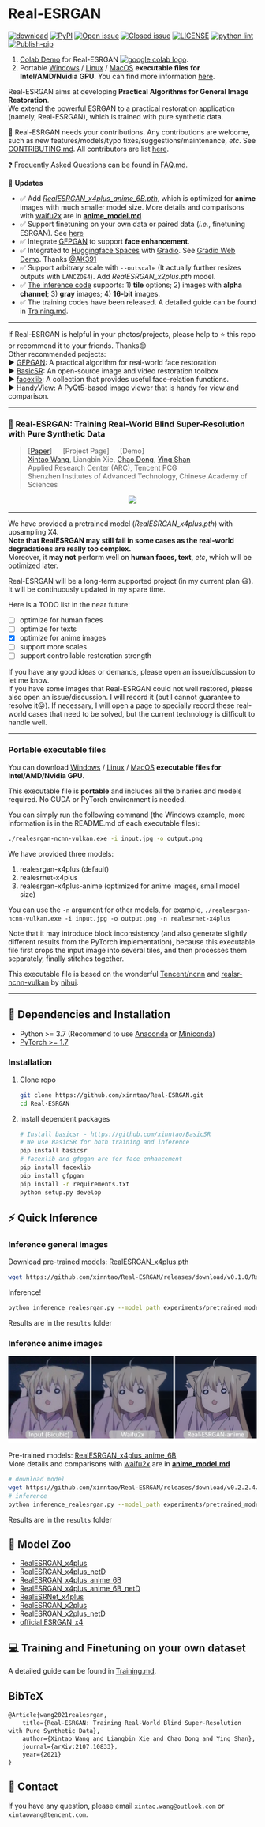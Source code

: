 # Real-ESRGAN

[![download](https://img.shields.io/github/downloads/xinntao/Real-ESRGAN/total.svg)](https://github.com/xinntao/Real-ESRGAN/releases)
[![PyPI](https://img.shields.io/pypi/v/realesrgan)](https://pypi.org/project/realesrgan/)
[![Open issue](https://img.shields.io/github/issues/xinntao/Real-ESRGAN)](https://github.com/xinntao/Real-ESRGAN/issues)
[![Closed issue](https://img.shields.io/github/issues-closed/xinntao/Real-ESRGAN)](https://github.com/xinntao/Real-ESRGAN/issues)
[![LICENSE](https://img.shields.io/github/license/xinntao/Real-ESRGAN.svg)](https://github.com/xinntao/Real-ESRGAN/blob/master/LICENSE)
[![python lint](https://github.com/xinntao/Real-ESRGAN/actions/workflows/pylint.yml/badge.svg)](https://github.com/xinntao/Real-ESRGAN/blob/master/.github/workflows/pylint.yml)
[![Publish-pip](https://github.com/xinntao/Real-ESRGAN/actions/workflows/publish-pip.yml/badge.svg)](https://github.com/xinntao/Real-ESRGAN/blob/master/.github/workflows/publish-pip.yml)

1. [Colab Demo](https://colab.research.google.com/drive/1k2Zod6kSHEvraybHl50Lys0LerhyTMCo?usp=sharing) for Real-ESRGAN <a href="https://colab.research.google.com/drive/1k2Zod6kSHEvraybHl50Lys0LerhyTMCo?usp=sharing"><img src="https://colab.research.google.com/assets/colab-badge.svg" alt="google colab logo"></a>.
2. Portable [Windows](https://github.com/xinntao/Real-ESRGAN/releases/download/v0.2.2.4/realesrgan-ncnn-vulkan-20210901-windows.zip) / [Linux](https://github.com/xinntao/Real-ESRGAN/releases/download/v0.2.2.4/realesrgan-ncnn-vulkan-20210901-ubuntu.zip) / [MacOS](https://github.com/xinntao/Real-ESRGAN/releases/download/v0.2.2.4/realesrgan-ncnn-vulkan-20210901-macos.zip) **executable files for Intel/AMD/Nvidia GPU**. You can find more information [here](#Portable-executable-files).

Real-ESRGAN aims at developing **Practical Algorithms for General Image Restoration**.<br>
We extend the powerful ESRGAN to a practical restoration application (namely, Real-ESRGAN), which is trained with pure synthetic data.

:art: Real-ESRGAN needs your contributions. Any contributions are welcome, such as new features/models/typo fixes/suggestions/maintenance, *etc*. See [CONTRIBUTING.md](CONTRIBUTING.md). All contributors are list [here](CONTRIBUTING.md#Contributors).

:question: Frequently Asked Questions can be found in [FAQ.md](FAQ.md).

:triangular_flag_on_post: **Updates**
- :white_check_mark: Add [*RealESRGAN_x4plus_anime_6B.pth*](https://github.com/xinntao/Real-ESRGAN/releases/download/v0.2.2.4/RealESRGAN_x4plus_anime_6B.pth), which is optimized for **anime** images with much smaller model size. More details and comparisons with [waifu2x](https://github.com/nihui/waifu2x-ncnn-vulkan) are in [**anime_model.md**](docs/anime_model.md)
- :white_check_mark: Support finetuning on your own data or paired data (*i.e.*, finetuning ESRGAN). See [here](Training.md#Finetune-Real-ESRGAN-on-your-own-dataset)
- :white_check_mark: Integrate [GFPGAN](https://github.com/TencentARC/GFPGAN) to support **face enhancement**.
- :white_check_mark: Integrated to [Huggingface Spaces](https://huggingface.co/spaces) with [Gradio](https://github.com/gradio-app/gradio). See [Gradio Web Demo](https://huggingface.co/spaces/akhaliq/Real-ESRGAN). Thanks [@AK391](https://github.com/AK391)
- :white_check_mark: Support arbitrary scale with `--outscale` (It actually further resizes outputs with `LANCZOS4`). Add *RealESRGAN_x2plus.pth* model.
- :white_check_mark: [The inference code](inference_realesrgan.py) supports: 1) **tile** options; 2) images with **alpha channel**; 3) **gray** images; 4) **16-bit** images.
- :white_check_mark: The training codes have been released. A detailed guide can be found in [Training.md](Training.md).

---

If Real-ESRGAN is helpful in your photos/projects, please help to :star: this repo or recommend it to your friends. Thanks:blush: <br>
Other recommended projects:<br>
:arrow_forward: [GFPGAN](https://github.com/TencentARC/GFPGAN): A practical algorithm for real-world face restoration <br>
:arrow_forward: [BasicSR](https://github.com/xinntao/BasicSR): An open-source image and video restoration toolbox<br>
:arrow_forward: [facexlib](https://github.com/xinntao/facexlib): A collection that provides useful face-relation functions.<br>
:arrow_forward: [HandyView](https://github.com/xinntao/HandyView): A PyQt5-based image viewer that is handy for view and comparison. <br>

---

### :book: Real-ESRGAN: Training Real-World Blind Super-Resolution with Pure Synthetic Data

> [[Paper](https://arxiv.org/abs/2107.10833)] &emsp; [Project Page] &emsp; [Demo] <br>
> [Xintao Wang](https://xinntao.github.io/), Liangbin Xie, [Chao Dong](https://scholar.google.com.hk/citations?user=OSDCB0UAAAAJ), [Ying Shan](https://scholar.google.com/citations?user=4oXBp9UAAAAJ&hl=en) <br>
> Applied Research Center (ARC), Tencent PCG<br>
> Shenzhen Institutes of Advanced Technology, Chinese Academy of Sciences

<p align="center">
  <img src="assets/teaser.jpg">
</p>

---

We have provided a pretrained model (*RealESRGAN_x4plus.pth*) with upsampling X4.<br>
**Note that RealESRGAN may still fail in some cases as the real-world degradations are really too complex.**<br>
Moreover, it **may not** perform well on **human faces, text**, *etc*, which will be optimized later.
<br>

Real-ESRGAN will be a long-term supported project (in my current plan :smiley:). It will be continuously updated
in my spare time.

Here is a TODO list in the near future:

- [ ] optimize for human faces
- [ ] optimize for texts
- [x] optimize for anime images
- [ ] support more scales
- [ ] support controllable restoration strength

If you have any good ideas or demands, please open an issue/discussion to let me know. <br>
If you have some images that Real-ESRGAN could not well restored, please also open an issue/discussion. I will record it (but I cannot guarantee to resolve it:stuck_out_tongue:). If necessary, I will open a page to specially record these real-world cases that need to be solved, but the current technology is difficult to handle well.

---

### Portable executable files

You can download [Windows](https://github.com/xinntao/Real-ESRGAN/releases/download/v0.1.2/realesrgan-ncnn-vulkan-20210801-windows.zip) / [Linux](https://github.com/xinntao/Real-ESRGAN/releases/download/v0.1.2/realesrgan-ncnn-vulkan-20210801-ubuntu.zip) / [MacOS](https://github.com/xinntao/Real-ESRGAN/releases/download/v0.1.2/realesrgan-ncnn-vulkan-20210801-macos.zip) **executable files for Intel/AMD/Nvidia GPU**.

This executable file is **portable** and includes all the binaries and models required. No CUDA or PyTorch environment is needed.<br>

You can simply run the following command (the Windows example, more information is in the README.md of each executable files):

```bash
./realesrgan-ncnn-vulkan.exe -i input.jpg -o output.png
```

We have provided three models:

1. realesrgan-x4plus  (default)
2. realesrnet-x4plus
3. realesrgan-x4plus-anime (optimized for anime images, small model size)

You can use the `-n` argument for other models, for example, `./realesrgan-ncnn-vulkan.exe -i input.jpg -o output.png -n realesrnet-x4plus`

Note that it may introduce block inconsistency (and also generate slightly different results from the PyTorch implementation), because this executable file first crops the input image into several tiles, and then processes them separately, finally stitches together.

This executable file is based on the wonderful [Tencent/ncnn](https://github.com/Tencent/ncnn) and [realsr-ncnn-vulkan](https://github.com/nihui/realsr-ncnn-vulkan) by [nihui](https://github.com/nihui).

---

## :wrench: Dependencies and Installation

- Python >= 3.7 (Recommend to use [Anaconda](https://www.anaconda.com/download/#linux) or [Miniconda](https://docs.conda.io/en/latest/miniconda.html))
- [PyTorch >= 1.7](https://pytorch.org/)

### Installation

1. Clone repo

    ```bash
    git clone https://github.com/xinntao/Real-ESRGAN.git
    cd Real-ESRGAN
    ```

1. Install dependent packages

    ```bash
    # Install basicsr - https://github.com/xinntao/BasicSR
    # We use BasicSR for both training and inference
    pip install basicsr
    # facexlib and gfpgan are for face enhancement
    pip install facexlib
    pip install gfpgan
    pip install -r requirements.txt
    python setup.py develop
    ```

## :zap: Quick Inference

### Inference general images

Download pre-trained models: [RealESRGAN_x4plus.pth](https://github.com/xinntao/Real-ESRGAN/releases/download/v0.1.0/RealESRGAN_x4plus.pth)

```bash
wget https://github.com/xinntao/Real-ESRGAN/releases/download/v0.1.0/RealESRGAN_x4plus.pth -P experiments/pretrained_models
```

Inference!

```bash
python inference_realesrgan.py --model_path experiments/pretrained_models/RealESRGAN_x4plus.pth --input inputs --face_enhance
```

Results are in the `results` folder

### Inference anime images

<p align="center">
  <img src="https://raw.githubusercontent.com/xinntao/public-figures/master/Real-ESRGAN/cmp_realesrgan_anime_1.png">
</p>

Pre-trained models: [RealESRGAN_x4plus_anime_6B](https://github.com/xinntao/Real-ESRGAN/releases/download/v0.2.2.4/RealESRGAN_x4plus_anime_6B.pth)<br>
 More details and comparisons with [waifu2x](https://github.com/nihui/waifu2x-ncnn-vulkan) are in [**anime_model.md**](docs/anime_model.md)

```bash
# download model
wget https://github.com/xinntao/Real-ESRGAN/releases/download/v0.2.2.4/RealESRGAN_x4plus_anime_6B.pth -P experiments/pretrained_models
# inference
python inference_realesrgan.py --model_path experiments/pretrained_models/RealESRGAN_x4plus_anime_6B.pth --input inputs
```

Results are in the `results` folder

## :european_castle: Model Zoo

- [RealESRGAN_x4plus](https://github.com/xinntao/Real-ESRGAN/releases/download/v0.1.0/RealESRGAN_x4plus.pth)
- [RealESRGAN_x4plus_netD](https://github.com/xinntao/Real-ESRGAN/releases/download/v0.2.2.3/RealESRGAN_x4plus_netD.pth)
- [RealESRGAN_x4plus_anime_6B](https://github.com/xinntao/Real-ESRGAN/releases/download/v0.2.2.4/RealESRGAN_x4plus_anime_6B.pth)
- [RealESRGAN_x4plus_anime_6B_netD](https://github.com/xinntao/Real-ESRGAN/releases/download/v0.2.2.4/RealESRGAN_x4plus_anime_6B_netD.pth)
- [RealESRNet_x4plus](https://github.com/xinntao/Real-ESRGAN/releases/download/v0.1.1/RealESRNet_x4plus.pth)
- [RealESRGAN_x2plus](https://github.com/xinntao/Real-ESRGAN/releases/download/v0.2.1/RealESRGAN_x2plus.pth)
- [RealESRGAN_x2plus_netD](https://github.com/xinntao/Real-ESRGAN/releases/download/v0.2.2.3/RealESRGAN_x2plus_netD.pth)
- [official ESRGAN_x4](https://github.com/xinntao/Real-ESRGAN/releases/download/v0.1.1/ESRGAN_SRx4_DF2KOST_official-ff704c30.pth)

## :computer: Training and Finetuning on your own dataset

A detailed guide can be found in [Training.md](Training.md).

## BibTeX

    @Article{wang2021realesrgan,
        title={Real-ESRGAN: Training Real-World Blind Super-Resolution with Pure Synthetic Data},
        author={Xintao Wang and Liangbin Xie and Chao Dong and Ying Shan},
        journal={arXiv:2107.10833},
        year={2021}
    }

## :e-mail: Contact

If you have any question, please email `xintao.wang@outlook.com` or `xintaowang@tencent.com`.
